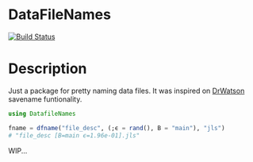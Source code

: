 # DataFileNames

[![Build Status](https://github.com/josePereiro/DataFileNames.jl/workflows/CI/badge.svg)](https://github.com/josePereiro/DataFileNames.jl/actions)

# Description

Just a package for pretty naming data files.
It was inspired on [DrWatson](https://github.com/JuliaDynamics/DrWatson.jl) savename funtionality.

```julia
using DatafileNames

fname = dfname("file_desc", (;ϵ = rand(), B = "main"), "jls")
# "file_desc [B=main ϵ=1.96e-01].jls"
```

WIP...
